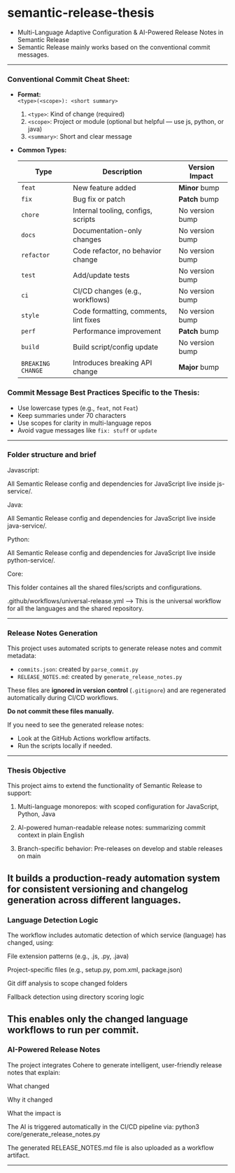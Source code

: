 # semantic-release-thesis

- Multi-Language Adaptive Configuration & AI-Powered Release Notes in Semantic Release  
- Semantic Release mainly works based on the conventional commit messages.  
--------------------------------------------------------------------
### Conventional Commit Cheat Sheet:
- **Format:**  
    `<type>(<scope>): <short summary>`  

    1. `<type>`: Kind of change (required)  
    2. `<scope>`: Project or module (optional but helpful — use js, python, or java)  
    3. `<summary>`: Short and clear message  

- **Common Types:**  

    | Type              | Description                           | Version Impact  |
    | ----------------- | ------------------------------------- | --------------- |
    | `feat`            | New feature added                     | **Minor** bump  |
    | `fix`             | Bug fix or patch                      | **Patch** bump  |
    | `chore`           | Internal tooling, configs, scripts    | No version bump |
    | `docs`            | Documentation-only changes            | No version bump |
    | `refactor`        | Code refactor, no behavior change     | No version bump |
    | `test`            | Add/update tests                      | No version bump |
    | `ci`              | CI/CD changes (e.g., workflows)       | No version bump |
    | `style`           | Code formatting, comments, lint fixes | No version bump |
    | `perf`            | Performance improvement               | **Patch** bump  |
    | `build`           | Build script/config update            | No version bump |
    | `BREAKING CHANGE` | Introduces breaking API change        | **Major** bump  |  

### Commit Message Best Practices Specific to the Thesis:
- Use lowercase types (e.g., `feat`, not `Feat`)  
- Keep summaries under 70 characters  
- Use scopes for clarity in multi-language repos  
- Avoid vague messages like `fix: stuff` or `update`  
-----------------------------------------------------------------
### Folder structure and brief

Javascript:

All Semantic Release config and dependencies for JavaScript live inside js-service/.

Java:

All Semantic Release config and dependencies for JavaScript live inside java-service/.

Python:

All Semantic Release config and dependencies for JavaScript live inside python-service/.

Core:

This folder containes all the shared files/scripts and configurations. 

.github/workflows/universal-release.yml --> This is the universal workflow for all the languages and the shared repository.


-----------------------------------------------------
### Release Notes Generation

This project uses automated scripts to generate release notes and commit metadata:

- `commits.json`: created by `parse_commit.py`
- `RELEASE_NOTES.md`: created by `generate_release_notes.py`

These files are **ignored in version control** (`.gitignore`) and are regenerated automatically during CI/CD workflows.

 **Do not commit these files manually.**

If you need to see the generated release notes:
- Look at the GitHub Actions workflow artifacts.
- Run the scripts locally if needed.
----------------------------------------------------
### Thesis Objective

This project aims to extend the functionality of Semantic Release to support:

1. Multi-language monorepos: with scoped configuration for JavaScript, Python, Java

2. AI-powered human-readable release notes: summarizing commit context in plain English

3. Branch-specific behavior: Pre-releases on develop and stable releases on main

It builds a production-ready automation system for consistent versioning and changelog generation across different languages.
-----------------------------------------------------
### Language Detection Logic

The workflow includes automatic detection of which service (language) has changed, using:

File extension patterns (e.g., .js, .py, .java)

Project-specific files (e.g., setup.py, pom.xml, package.json)

Git diff analysis to scope changed folders

Fallback detection using directory scoring logic

This enables only the changed language workflows to run per commit.
---------------------------------------------------------------
### AI-Powered Release Notes

The project integrates Cohere to generate intelligent, user-friendly release notes that explain:

What changed

Why it changed

What the impact is

The AI is triggered automatically in the CI/CD pipeline via:
python3 core/generate_release_notes.py

The generated RELEASE_NOTES.md file is also uploaded as a workflow artifact.

-------------------------------------------------------------